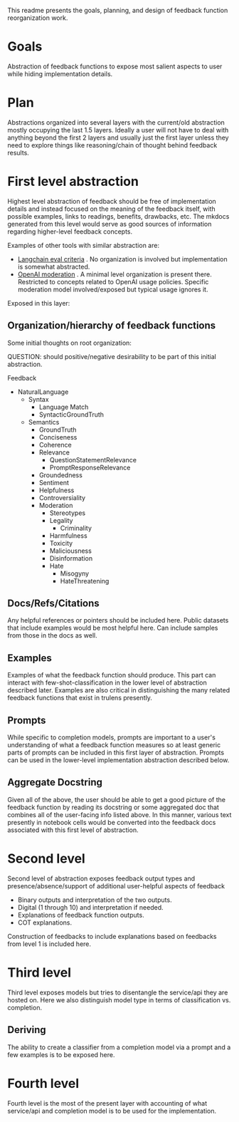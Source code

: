 This readme presents the goals, planning, and design of feedback function reorganization work.

# Goals

Abstraction of feedback functions to expose most salient aspects to user while hiding implementation details.

# Plan

Abstractions organized into several layers with the current/old abstraction mostly occupying the last 1.5 layers. Ideally a user will not have to deal with anything beyond the first 2 layers and usually just the first layer unless they need to explore things like reasoning/chain of thought behind feedback results.

# First level abstraction

Highest level abstraction of feedback should be free of implementation details and instead focused on the meaning of the feedback itself, with possible examples, links to readings, benefits, drawbacks, etc. The mkdocs generated from this level would serve as good sources of information regarding higher-level feedback concepts.

Examples of other tools with similar abstraction are:

- [Langchain eval criteria](https://python.langchain.com/docs/guides/evaluation/string/criteria_eval_chain) . No organization is involved but implementation is somewhat abstracted.
- [OpenAI moderation](https://platform.openai.com/docs/guides/moderation)  . A minimal level organization is present there. Restricted to concepts related to OpenAI usage policies. Specific moderation model involved/exposed but typical usage ignores it.

Exposed in this layer:

## Organization/hierarchy of feedback functions

Some initial thoughts on root organization:

QUESTION: should positive/negative desirability to be part of this initial abstraction.

Feedback
- NaturalLanguage
  - Syntax
    - Language Match
    - SyntacticGroundTruth
  - Semantics
    - GroundTruth
    - Conciseness
    - Coherence
    - Relevance
      - QuestionStatementRelevance
      - PromptResponseRelevance
    - Groundedness
    - Sentiment
    - Helpfulness
    - Controversiality
    - Moderation
      - Stereotypes
      - Legality
        - Criminality
      - Harmfulness
      - Toxicity
      - Maliciousness
      - Disinformation
      - Hate
        - Misogyny
        - HateThreatening

## Docs/Refs/Citations

Any helpful references or pointers should be included here. Public datasets that include examples would be most helpful here. Can include samples from those in the docs as well.

## Examples

Examples of what the feedback function should produce. This part can interact with few-shot-classification in the lower level of abstraction described later. Examples are also critical in distinguishing the many related feedback functions that exist in trulens presently.

## Prompts

While specific to completion models, prompts are important to a user's understanding of what a feedback function measures so at least generic parts of prompts can be included in this first layer of abstraction. Prompts can be used in the lower-level implementation abstraction described below.

## Aggregate Docstring

Given all of the above, the user should be able to get a good picture of the feedback function by reading its docstring or some aggregated doc that combines all of the user-facing info listed above. In this manner, various text presently in notebook cells would be converted into the feedback docs associated with this first level of abstraction.

# Second level

Second level of abstraction exposes feedback output types and presence/absence/support of additional user-helpful aspects of feedback

- Binary outputs and interpretation of the two outputs.
- Digital (1 through 10) and interpretation if needed.
- Explanations of feedback function outputs.
- COT explanations.

Construction of feedbacks to include explanations based on feedbacks from level 1 is included here.

# Third level

Third level exposes models but tries to disentangle the service/api they are hosted on. Here we also distinguish model type in terms of classification vs. completion.

## Deriving

The ability to create a classifier from a completion model via a prompt and a few examples is to be exposed here.

# Fourth level

Fourth level is the most of the present layer with accounting of what service/api and completion model is to be used for the implementation.
